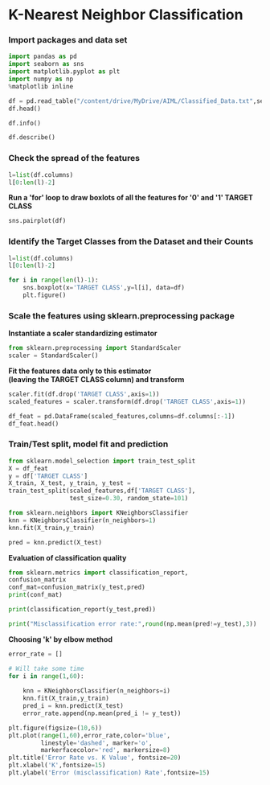 # K-Nearest Neighbor Classification

### Import packages and data set


```python
import pandas as pd
import seaborn as sns
import matplotlib.pyplot as plt
import numpy as np
%matplotlib inline

df = pd.read_table("/content/drive/MyDrive/AIML/Classified_Data.txt",sep=',', index_col=0)
df.head()
```


```python
df.info()
```


```python
df.describe()
```

### Check the spread of the features


```python
l=list(df.columns)
l[0:len(l)-2]
```

**Run a 'for' loop to draw boxlots of all the features for '0' and '1' TARGET CLASS**


```python
sns.pairplot(df)
```

### Identify the Target Classes from the Dataset and their Counts


```python
l=list(df.columns)
l[0:len(l)-2]

for i in range(len(l)-1):
    sns.boxplot(x='TARGET CLASS',y=l[i], data=df)
    plt.figure()
```

### Scale the features using sklearn.preprocessing package

**Instantiate a scaler standardizing estimator**


```python
from sklearn.preprocessing import StandardScaler
scaler = StandardScaler()
```

**Fit the features data only to this estimator <br>
(leaving the TARGET CLASS column) and transform**


```python
scaler.fit(df.drop('TARGET CLASS',axis=1))
scaled_features = scaler.transform(df.drop('TARGET CLASS',axis=1))
```


```python
df_feat = pd.DataFrame(scaled_features,columns=df.columns[:-1])
df_feat.head()

```

### Train/Test split, model fit and prediction


```python
from sklearn.model_selection import train_test_split
X = df_feat
y = df['TARGET CLASS']
X_train, X_test, y_train, y_test = 
train_test_split(scaled_features,df['TARGET CLASS'],
                 test_size=0.30, random_state=101)
```


```python
from sklearn.neighbors import KNeighborsClassifier
knn = KNeighborsClassifier(n_neighbors=1)
knn.fit(X_train,y_train)
```


```python
pred = knn.predict(X_test)
```

**Evaluation of classification quality**


```python
from sklearn.metrics import classification_report,
confusion_matrix
conf_mat=confusion_matrix(y_test,pred)
print(conf_mat)
```


```python
print(classification_report(y_test,pred))
```


```python
print("Misclassification error rate:",round(np.mean(pred!=y_test),3))
```

**Choosing 'k' by elbow method**


```python
error_rate = []

# Will take some time
for i in range(1,60):
    
    knn = KNeighborsClassifier(n_neighbors=i)
    knn.fit(X_train,y_train)
    pred_i = knn.predict(X_test)
    error_rate.append(np.mean(pred_i != y_test))
```


```python
plt.figure(figsize=(10,6))
plt.plot(range(1,60),error_rate,color='blue', 
         linestyle='dashed', marker='o',
         markerfacecolor='red', markersize=8)
plt.title('Error Rate vs. K Value', fontsize=20)
plt.xlabel('K',fontsize=15)
plt.ylabel('Error (misclassification) Rate',fontsize=15)
```
